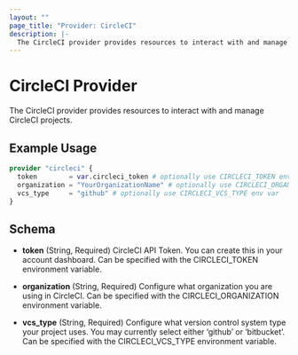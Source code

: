 ```yaml
---
layout: ""
page_title: "Provider: CircleCI"
description: |-
  The CircleCI provider provides resources to interact with and manage CircleCI projects.
---
```


# CircleCI Provider

The CircleCI provider provides resources to interact with and manage CircleCI projects.

## Example Usage

```terraform
provider "circleci" {
  token        = var.circleci_token # optionally use CIRCLECI_TOKEN env var
  organization = "YourOrganizationName" # optionally use CIRCLECI_ORGANIZATION env var
  vcs_type     = "github" # optionally use CIRCLECI_VCS_TYPE env var
}
```

## Schema

- **token** (String, Required) CircleCI API Token. You can create this in your account dashboard. Can be specified with the CIRCLECI_TOKEN environment variable.

- **organization** (String, Required) Configure what organization you are using in CircleCI. Can be specified with the CIRCLECI_ORGANIZATION environment variable.

- **vcs_type** (String, Required) Configure what version control system type your project uses. You may currently select either ‘github’ or ‘bitbucket’. Can be specified with the CIRCLECI_VCS_TYPE environment variable.